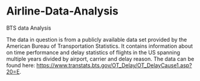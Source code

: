 # Airline-Data-Analysis
BTS data Analysis

The data in question is from a publicly available data set provided by the American Bureau of Transportation Statistics. It contains information about on time performance and delay statistics of flights in the US spanning multiple years divided by airport, carrier and delay reason. The data can be found here: https://www.transtats.bts.gov/OT_Delay/OT_DelayCause1.asp?20=E.
